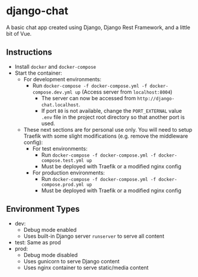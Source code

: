 # django-chat

A basic chat app created using Django, Django Rest Framework, and a little bit of Vue.


## Instructions

- Install `docker` and `docker-compose`
- Start the container:
  - For development environments:
    - Run `docker-compose -f docker-compose.yml -f docker-compose.dev.yml up` (Access server from `localhost:8004`)
      - The server can now be accessed from `http://django-chat.localhost`.
      - If port `80` is not available, change the `PORT_EXTERNAL` value `.env` file in the project root directory so that another port is used.
  - These next sections are for personal use only. You will need to setup Traefik with some slight modifications (e.g. remove the middleware config):
    - For test environments:
      - Run `docker-compose -f docker-compose.yml -f docker-compose.test.yml up`
      - Must be deployed with Traefik or a modified nginx config
    - For production environments:
      - Run `docker-compose -f docker-compose.yml -f docker-compose.prod.yml up`
      - Must be deployed with Traefik or a modified nginx config

## Environment Types

- dev:
  - Debug mode enabled
  - Uses built-in Django server `runserver` to serve all content
- test: Same as prod
- prod:
  - Debug mode disabled
  - Uses gunicorn to serve Django content
  - Uses nginx container to serve static/media content
